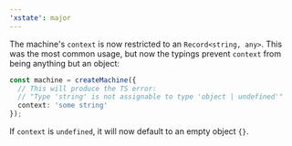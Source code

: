 ```yaml
---
'xstate': major
---
```


The machine's `context` is now restricted to an `Record<string, any>`. This was the most common usage, but now the typings prevent `context` from being anything but an object:

```ts
const machine = createMachine({
  // This will produce the TS error:
  // "Type 'string' is not assignable to type 'object | undefined'"
  context: 'some string'
});
```

If `context` is `undefined`, it will now default to an empty object `{}`.
